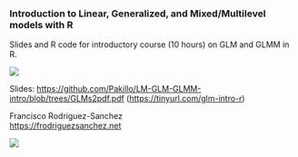### Introduction to Linear, Generalized, and Mixed/Multilevel models with R

Slides and R code for introductory course (10 hours) on GLM and GLMM in R. 

![](images/flowchart.png)


Slides: https://github.com/Pakillo/LM-GLM-GLMM-intro/blob/trees/GLMs2pdf.pdf (https://tinyurl.com/glm-intro-r)


Francisco Rodriguez-Sanchez  
https://frodriguezsanchez.net

![](images/CClogo.png)

